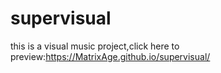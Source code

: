 # supervisual
this is a visual music project,click here to preview:https://MatrixAge.github.io/supervisual/

